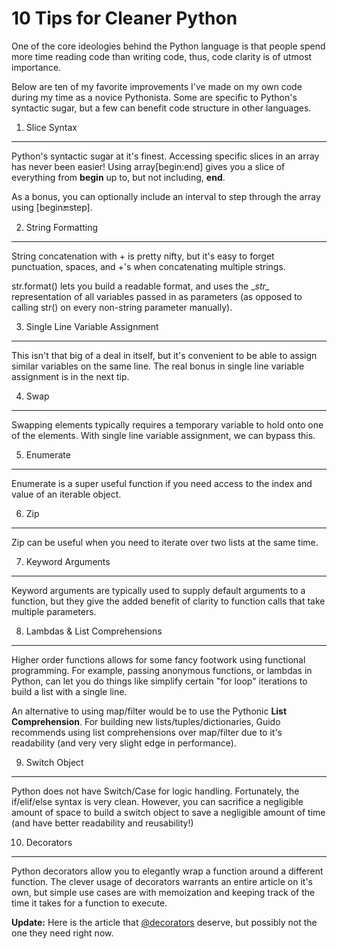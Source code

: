 10 Tips for Cleaner Python
===
One of the core ideologies behind the Python language is that people spend more time reading code than writing code, thus, code clarity is of utmost importance.

Below are ten of my favorite improvements I've made on my own code during my time as a novice Pythonista. Some are specific to Python's syntactic sugar, but a few can benefit code structure in other languages.

1) Slice Syntax
----
Python's syntactic sugar at it's finest. Accessing specific slices in an array has never been easier! Using array[begin:end] gives you a slice of everything from **begin** up to, but not including, **end**.

As a bonus, you can optionally include an interval to step through the array using [begin:end:step].
<script src="https://gist.github.com/chr1sbest/1cf748f8724647a1baf4.js"></script>

2) String Formatting
----
String concatenation with + is pretty nifty, but it's easy to forget punctuation, spaces, and +'s when concatenating multiple strings. 

str.format() lets you build a readable format, and uses the \__str\__ representation of all variables passed in as parameters (as opposed to calling str() on every non-string parameter manually).
<script src="https://gist.github.com/chr1sbest/757ed01921fda88f7373.js"></script>

3) Single Line Variable Assignment
----
This isn't that big of a deal in itself, but it's convenient to be able to assign similar variables on the same line. The real bonus in single line variable assignment is in the next tip.
<script src="https://gist.github.com/chr1sbest/75e6caa0e99163037b76.js"></script>

4) Swap
----
Swapping elements typically requires a temporary variable to hold onto one of the elements. With single line variable assignment, we can bypass this.
<script src="https://gist.github.com/chr1sbest/c343d15d394ffad69e8e.js"></script>

5) Enumerate
----
Enumerate is a super useful function if you need access to the index and value of an iterable object.
<script src="https://gist.github.com/chr1sbest/f77122664489e3af1764.js"></script>

6) Zip
----
Zip can be useful when you need to iterate over two lists at the same time.
<script src="https://gist.github.com/chr1sbest/a96392e2eda21d958a13.js"></script>

7) Keyword Arguments
----
Keyword arguments are typically used to supply default arguments to a function, but they give the added benefit of clarity to function calls that take multiple parameters.
<script src="https://gist.github.com/chr1sbest/1a988c30f5198bc951e2.js"></script>

8) Lambdas & List Comprehensions
----
Higher order functions allows for some fancy footwork using functional programming. For example, passing anonymous functions, or lambdas in Python, can let you do things like simplify certain "for loop" iterations to build a list with a single line.

An alternative to using map/filter would be to use the Pythonic **List Comprehension**. For building new lists/tuples/dictionaries, Guido recommends using list comprehensions over map/filter due to it's readability (and very very slight edge in performance).
<script src="https://gist.github.com/chr1sbest/52b1b28f96b9075a770a.js"></script>

9) Switch Object
----
Python does not have Switch/Case for logic handling. Fortunately, the if/elif/else syntax is very clean. However, you can sacrifice a negligible amount of space to build a switch object to save a negligible amount of time (and have better readability and reusability!)
<script src="https://gist.github.com/chr1sbest/cf8eddd9ce78c58eccc7.js"></script>

10) Decorators
----
Python decorators allow you to elegantly wrap a function around a different function. The clever usage of decorators warrants an entire article on it's own, but simple use cases are with memoization and keeping track of the time it takes for a function to execute. 

**Update:** Here is the article that [@decorators](http://blog.chrisbe.st/articles/cs/decorators) deserve, but possibly not the one they need right now.
<script src="https://gist.github.com/chr1sbest/7936197828e432dcbfcd.js"></script>

